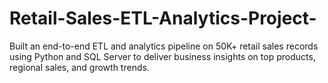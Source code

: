 # Retail-Sales-ETL-Analytics-Project-
Built an end-to-end ETL and analytics pipeline on 50K+ retail sales records using Python and SQL Server to deliver business insights on top products, regional sales, and growth trends.
